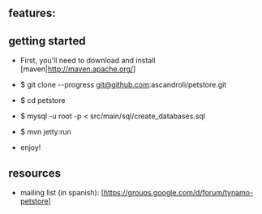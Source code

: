 
## features:

## getting started

* First, you'll need to download and install [maven|http://maven.apache.org/]

* $ git clone --progress git@github.com:ascandroli/petstore.git
* $ cd petstore
* $ mysql -u root -p < src/main/sql/create_databases.sql
* $ mvn jetty:run

* enjoy!

## resources

 - mailing list (in spanish): [https://groups.google.com/d/forum/tynamo-petstore]
